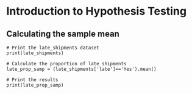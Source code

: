 # Introduction to Hypothesis Testing
## Calculating the sample mean
~~~
# Print the late_shipments dataset
print(late_shipments)

# Calculate the proportion of late shipments
late_prop_samp = (late_shipments['late']=='Yes').mean()

# Print the results
print(late_prop_samp)
~~~

